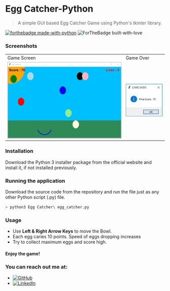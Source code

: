 # Egg Catcher-Python
> A simple GUI based Egg Catcher Game using Python's tkinter library.

[![forthebadge made-with-python](http://ForTheBadge.com/images/badges/made-with-python.svg)](https://www.python.org/)
![ForTheBadge built-with-love](http://ForTheBadge.com/images/badges/built-with-love.svg)

### Screenshots
<table>
  <tr>
    <td>Game Screen</td>
     <td>Game Over</td>
  </tr>
  <tr>
    <td><img src="https://github.com/sanjyotpanure/WebDev-ProjectKart/blob/master/images/screenshot1.PNG" width=700>
    </td>
    <td><img src="https://github.com/sanjyotpanure/WebDev-ProjectKart/blob/master/images/screenshot2.PNG" width=200>
    </td>
  </tr>
</table>

### Installation
Download the Python 3 installer package from the official website and install it, if not installed previously.

### Running the application
Download the source code from the repository and run the file just as any other Python script (.py) file.
```bash
> python3 Egg Catcher\ egg_catcher.py
```

### Usage
* Use **Left & Right Arrow Keys** to move the Bowl.
* Each egg caries 10 points. Speed of eggs dropping increases
* Try to collect maximum eggs and score high.
#### Enjoy the game!


### You can reach out me at:
* [![GitHub](https://badgen.net/badge/icon/GitHub?icon=github&label)](https://github.com/sanjyotpanure)
* [![LinkedIn](https://badgen.net/badge/icon/LinkedIn?icon=linkedin&label)](https://www.linkedin.com/in/sanjyot-panure/)
